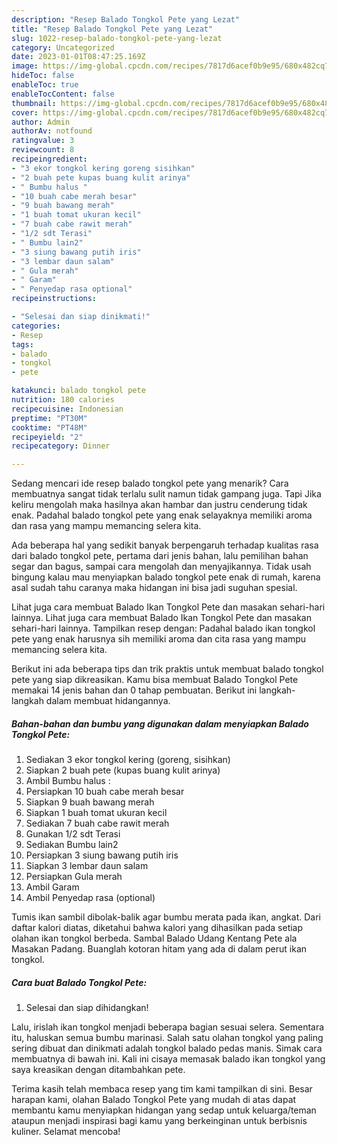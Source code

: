 ```yaml
---
description: "Resep Balado Tongkol Pete yang Lezat"
title: "Resep Balado Tongkol Pete yang Lezat"
slug: 1022-resep-balado-tongkol-pete-yang-lezat
category: Uncategorized
date: 2023-01-01T08:47:25.169Z
image: https://img-global.cpcdn.com/recipes/7817d6acef0b9e95/680x482cq70/balado-tongkol-pete-foto-resep-utama.jpg
hideToc: false
enableToc: true
enableTocContent: false
thumbnail: https://img-global.cpcdn.com/recipes/7817d6acef0b9e95/680x482cq70/balado-tongkol-pete-foto-resep-utama.jpg
cover: https://img-global.cpcdn.com/recipes/7817d6acef0b9e95/680x482cq70/balado-tongkol-pete-foto-resep-utama.jpg
author: Admin
authorAv: notfound
ratingvalue: 3
reviewcount: 8
recipeingredient:
- "3 ekor tongkol kering goreng sisihkan"
- "2 buah pete kupas buang kulit arinya"
- " Bumbu halus "
- "10 buah cabe merah besar"
- "9 buah bawang merah"
- "1 buah tomat ukuran kecil"
- "7 buah cabe rawit merah"
- "1/2 sdt Terasi"
- " Bumbu lain2"
- "3 siung bawang putih iris"
- "3 lembar daun salam"
- " Gula merah"
- " Garam"
- " Penyedap rasa optional"
recipeinstructions:

- "Selesai dan siap dinikmati!"
categories:
- Resep
tags:
- balado
- tongkol
- pete

katakunci: balado tongkol pete 
nutrition: 180 calories
recipecuisine: Indonesian
preptime: "PT30M"
cooktime: "PT48M"
recipeyield: "2"
recipecategory: Dinner

---
```



Sedang mencari ide resep balado tongkol pete yang menarik? Cara membuatnya sangat tidak terlalu sulit namun tidak gampang juga. Tapi Jika keliru mengolah maka hasilnya akan hambar dan justru cenderung tidak enak. Padahal balado tongkol pete yang enak selayaknya memiliki aroma dan rasa yang mampu memancing selera kita.


Ada beberapa hal yang sedikit banyak berpengaruh terhadap kualitas rasa dari balado tongkol pete, pertama dari jenis bahan, lalu pemilihan bahan segar dan bagus, sampai cara mengolah dan menyajikannya. Tidak usah bingung kalau mau menyiapkan balado tongkol pete enak di rumah, karena asal sudah tahu caranya maka hidangan ini bisa jadi suguhan spesial.

Lihat juga cara membuat Balado Ikan Tongkol Pete dan masakan sehari-hari lainnya. Lihat juga cara membuat Balado Ikan Tongkol Pete dan masakan sehari-hari lainnya. Tampilkan resep dengan: Padahal balado ikan tongkol pete yang enak harusnya sih memiliki aroma dan cita rasa yang mampu memancing selera kita.


Berikut ini ada beberapa tips dan trik praktis untuk membuat balado tongkol pete yang siap dikreasikan. Kamu bisa membuat Balado Tongkol Pete memakai 14 jenis bahan dan 0 tahap pembuatan. Berikut ini langkah-langkah dalam membuat hidangannya.

<!--inarticleads1-->

##### Bahan-bahan dan bumbu yang digunakan dalam menyiapkan Balado Tongkol Pete:

1. Sediakan 3 ekor tongkol kering (goreng, sisihkan)
1. Siapkan 2 buah pete (kupas buang kulit arinya)
1. Ambil  Bumbu halus :
1. Persiapkan 10 buah cabe merah besar
1. Siapkan 9 buah bawang merah
1. Siapkan 1 buah tomat ukuran kecil
1. Sediakan 7 buah cabe rawit merah
1. Gunakan 1/2 sdt Terasi
1. Sediakan  Bumbu lain2
1. Persiapkan 3 siung bawang putih iris
1. Siapkan 3 lembar daun salam
1. Persiapkan  Gula merah
1. Ambil  Garam
1. Ambil  Penyedap rasa (optional)


Tumis ikan sambil dibolak-balik agar bumbu merata pada ikan, angkat. Dari daftar kalori diatas, diketahui bahwa kalori yang dihasilkan pada setiap olahan ikan tongkol berbeda. Sambal Balado Udang Kentang Pete ala Masakan Padang. Buanglah kotoran hitam yang ada di dalam perut ikan tongkol. 

<!--inarticleads2-->

##### Cara buat Balado Tongkol Pete:


1. Selesai dan siap dihidangkan!

Lalu, irislah ikan tongkol menjadi beberapa bagian sesuai selera. Sementara itu, haluskan semua bumbu marinasi. Salah satu olahan tongkol yang paling sering dibuat dan dinikmati adalah tongkol balado pedas manis. Simak cara membuatnya di bawah ini. Kali ini cisaya memasak balado ikan tongkol yang saya kreasikan dengan ditambahkan pete. 

Terima kasih telah membaca resep yang tim kami tampilkan di sini. Besar harapan kami, olahan Balado Tongkol Pete yang mudah di atas dapat membantu kamu menyiapkan hidangan yang sedap untuk keluarga/teman ataupun menjadi inspirasi bagi kamu yang berkeinginan untuk berbisnis kuliner. Selamat mencoba!

